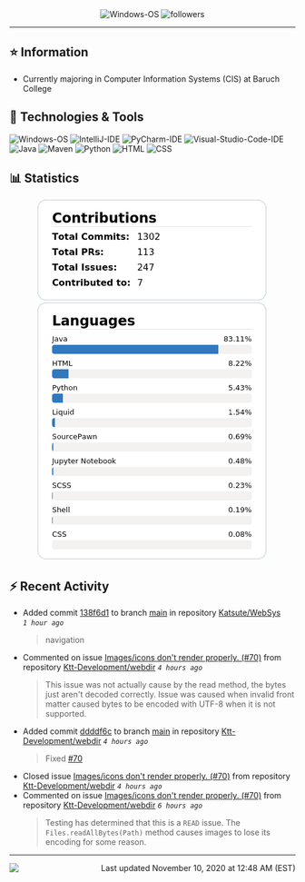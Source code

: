 <div align="center">
    <img 
        src="https://img.shields.io/badge/OS-Windows-informational?style=for-the-badge&color=3278be"
        alt="Windows-OS">
    <img 
        src="https://img.shields.io/github/followers/katsute?color=3278be&style=for-the-badge"
        alt="followers">
</div>

<hr>

## ⭐ Information

 - Currently majoring in Computer Information Systems (CIS) at Baruch College

## 🔧 Technologies & Tools

<img 
    src="https://img.shields.io/badge/OS-Windows-informational?style=flat-square&color=3278be"
    alt="Windows-OS">
<img 
    src="https://img.shields.io/badge/Editor-IntelliJ_IDEA-informational?style=flat-square&logo=intellij-idea&logoColor=white&color=3278be"
    alt="IntelliJ-IDE">
<img 
    src="https://img.shields.io/badge/Editor-PyCharm-informational?style=flat-square&logo=pycharm&logoColor=white&color=3278be"
    alt="PyCharm-IDE">
<img 
    src="https://img.shields.io/badge/Editor-Visual_Studio_Code-informational?style=flat-square&logo=Visual-Studio-Code&logoColor=white&color=3278be"
    alt="Visual-Studio-Code-IDE">
<img 
    src="https://img.shields.io/badge/Code-Java-informational?style=flat-square&logo=java&logoColor=white&color=3278be"
    alt="Java">
<img 
    src="https://img.shields.io/badge/Tools-Maven-informational?style=flat-square&logo=apache-maven&logoColor=white&color=3278be"
    alt="Maven">
<img 
    src="https://img.shields.io/badge/Code-Python-informational?style=flat-square&logo=python&logoColor=white&color=3278be"
    alt="Python">
<img 
    src="https://img.shields.io/badge/Code-HTML-informational?style=flat-square&logo=html5&logoColor=white&color=3278be"
    alt="HTML">
<img 
    src="https://img.shields.io/badge/Code-CSS-informational?style=flat-square&logo=css-wizardry&logoColor=white&color=3278be"
    alt="CSS">

## 📊 Statistics
<div align="center">
    <a href="https://github.com/Katsute/">
        <img src="https://github.com/Katsute/Katsute/blob/main/contributions.png">
    </a>
    <a href="https://github.com/Katsute/">
        <img src="https://github.com/Katsute/Katsute/blob/main/languages.png">
    </a>
</div>

## ⚡ Recent Activity

 - Added commit [138f6d1](https://github.com/Katsute/WebSys/commit/138f6d1d6808b5841b4bc9ac591167646ad7ea61) to branch [main](https://github.com/Katsute/WebSys/tree/main) in repository [Katsute/WebSys](https://github.com/Katsute/WebSys)  *`1 hour ago`*
   > navigation
 - Commented on issue [Images/icons don't render properly. (#70)](https://github.com/Ktt-Development/webdir/issues/70#issuecomment-724393713) from repository [Ktt-Development/webdir](https://github.com/Ktt-Development/webdir)  *`4 hours ago`*
   > This issue was not actually cause by the read method, the bytes just aren't decoded correctly. Issue was caused when invalid front matter caused bytes to be encoded with UTF-8 when it is not supported.
 - Added commit [ddddf6c](https://github.com/Ktt-Development/webdir/commit/ddddf6c12af4ca1e235eba8acb5e6a9faaf187f5) to branch [main](https://github.com/Ktt-Development/webdir/tree/main) in repository [Ktt-Development/webdir](https://github.com/Ktt-Development/webdir)  *`4 hours ago`*
   > Fixed [#70](https://github.com/Ktt-Development/webdir/issues/70)
 - Closed issue [Images/icons don't render properly. (#70)](https://github.com/Ktt-Development/webdir/issues/70) from repository [Ktt-Development/webdir](https://github.com/Ktt-Development/webdir)  *`4 hours ago`*
 - Commented on issue [Images/icons don't render properly. (#70)](https://github.com/Ktt-Development/webdir/issues/70#issuecomment-724331495) from repository [Ktt-Development/webdir](https://github.com/Ktt-Development/webdir)  *`6 hours ago`*
   > Testing has determined that this is a `READ` issue. The `Files.readAllBytes(Path)` method causes images to lose its encoding for some reason.

---
<img align="left" src="https://github.com/Katsute/Katsute/workflows/Update%20README.md/badge.svg"><p align="right">Last updated November 10, 2020 at 12:48 AM (EST)</p>
